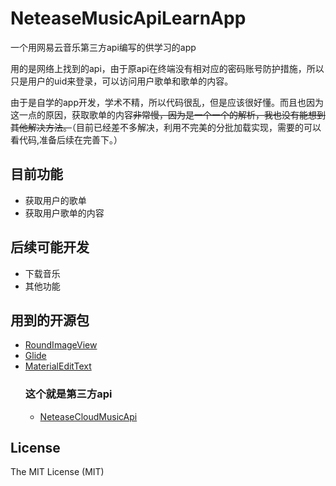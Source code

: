 # NeteaseMusicApiLearnApp
 一个用网易云音乐第三方api编写的供学习的app

 用的是网络上找到的api，由于原api在终端没有相对应的密码账号防护措施，所以只是用户的uid来登录，可以访问用户歌单和歌单的内容。
 
 由于是自学的app开发，学术不精，所以代码很乱，但是应该很好懂。而且也因为这一点的原因，获取歌单的内容~~非常慢，因为是一个一个的解析，我也没有能想到其他解决方法。~~（目前已经差不多解决，利用不完美的分批加载实现，需要的可以看代码,准备后续在完善下。）

## 目前功能

+ 获取用户的歌单
+ 获取用户歌单的内容
  

## 后续可能开发
+ 下载音乐
+ 其他功能

## 用到的开源包
+  [RoundImageView](https://github.com/RaphetS/RoundImageView)
+  [Glide](https://github.com/bumptech/glide)
+  [MaterialEditText](https://github.com/rengwuxian/MaterialEditText)
    ### 这个就是第三方api
     + [NeteaseCloudMusicApi](https://github.com/Binaryify/NeteaseCloudMusicApi)

## License
The MIT License (MIT)



